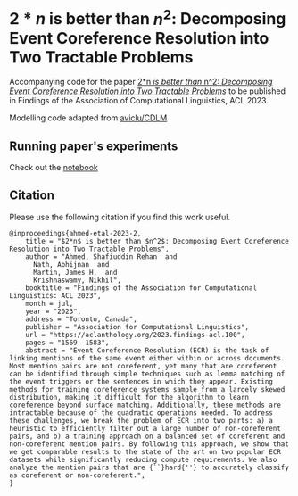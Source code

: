 # $2*n$ is better than $n^2$: Decomposing Event Coreference Resolution into Two Tractable Problems
Accompanying code for the paper [2*n _is better than_ n^2: _Decomposing Event Coreference Resolution into Two Tractable Problems_](https://arxiv.org/abs/2305.05672) to be published in Findings of the Association of Computational Linguistics, ACL 2023.

Modelling code adapted from [aviclu/CDLM](https://github.com/aviclu/CDLM)

## Running paper's experiments
Check out the [notebook](PleaseRunThis.ipynb)

## Citation
Please use the following citation if you find this work useful.
```
@inproceedings{ahmed-etal-2023-2,
    title = "$2*n$ is better than $n^2$: Decomposing Event Coreference Resolution into Two Tractable Problems",
    author = "Ahmed, Shafiuddin Rehan  and
      Nath, Abhijnan  and
      Martin, James H.  and
      Krishnaswamy, Nikhil",
    booktitle = "Findings of the Association for Computational Linguistics: ACL 2023",
    month = jul,
    year = "2023",
    address = "Toronto, Canada",
    publisher = "Association for Computational Linguistics",
    url = "https://aclanthology.org/2023.findings-acl.100",
    pages = "1569--1583",
    abstract = "Event Coreference Resolution (ECR) is the task of linking mentions of the same event either within or across documents. Most mention pairs are not coreferent, yet many that are coreferent can be identified through simple techniques such as lemma matching of the event triggers or the sentences in which they appear. Existing methods for training coreference systems sample from a largely skewed distribution, making it difficult for the algorithm to learn coreference beyond surface matching. Additionally, these methods are intractable because of the quadratic operations needed. To address these challenges, we break the problem of ECR into two parts: a) a heuristic to efficiently filter out a large number of non-coreferent pairs, and b) a training approach on a balanced set of coreferent and non-coreferent mention pairs. By following this approach, we show that we get comparable results to the state of the art on two popular ECR datasets while significantly reducing compute requirements. We also analyze the mention pairs that are {``}hard{''} to accurately classify as coreferent or non-coreferent.",
}
```
